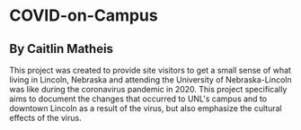 # COVID-on-Campus
## By Caitlin Matheis

This project was created to provide site visitors to get a small sense of what living
in Lincoln, Nebraska and attending the University of Nebraska-Lincoln was like during 
the coronavirus pandemic in 2020. This project specifically aims to document the changes 
that occurred to UNL's campus and to downtown Lincoln as a result of the virus, but also
emphasize the cultural effects of the virus.

